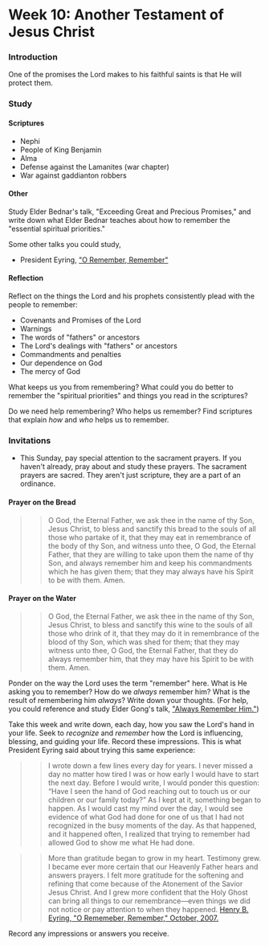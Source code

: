 # Week 10: Another Testament of Jesus Christ

### Introduction

One of the promises the Lord makes to his faithful saints is that He will protect them. 

### Study



#### Scriptures

* Nephi
* People of King Benjamin
* Alma
* Defense against the Lamanites (war chapter)
* War against gaddianton robbers

#### Other

Study Elder Bednar's talk, "Exceeding Great and Precious Promises," and write down what Elder Bednar teaches about how to remember the "essential spiritual priorities."

Some other talks you could study,
* President Eyring, ["O Remember, Remember"](https://www.lds.org/general-conference/2007/10/o-remember-remember?lang=eng)

#### Reflection

Reflect on the things the Lord and his prophets consistently plead with the people to remember:
* Covenants and Promises of the Lord
* Warnings
* The words of "fathers" or ancestors
* The Lord's dealings with "fathers" or ancestors
* Commandments and penalties
* Our dependence on God
* The mercy of God

What keeps us you from remembering? What could you do better to remember the "spiritual priorities" and things you read in the scriptures?

Do we need help remembering? Who helps us remember? Find scriptures that explain _how_ and _who_ helps us to remember.

### Invitations

* This Sunday, pay special attention to the sacrament prayers. If you haven't already, pray about and study these prayers. The sacrament prayers are sacred. They aren't just scripture, they are a part of an ordinance.

#### Prayer on the Bread
> > O God, the Eternal Father, we ask thee in the name of thy Son, Jesus Christ, to bless and sanctify this bread to the souls of all those who partake of it, that they may eat in remembrance of the body of thy Son, and witness unto thee, O God, the Eternal Father, that they are willing to take upon them the name of thy Son, and always remember him and keep his commandments which he has given them; that they may always have his Spirit to be with them. Amen.

#### Prayer on the Water
> > O God, the Eternal Father, we ask thee in the name of thy Son, Jesus Christ, to bless and sanctify this wine to the souls of all those who drink of it, that they may do it in remembrance of the blood of thy Son, which was shed for them; that they may witness unto thee, O God, the Eternal Father, that they do always remember him, that they may have his Spirit to be with them. Amen.

Ponder on the way the Lord uses the term "remember" here. What is He asking you to remember? How do we _always_ remember him? What is the result of remembering him _always_? Write down your thoughts. (For help, you could reference and study Elder Gong's talk, ["Always Remember Him."](https://www.lds.org/general-conference/2016/04/always-remember-him?lang=eng))

Take this week and write down, each day, how you saw the Lord's hand in your life. Seek to _recognize_ and _remember_ how the Lord is influencing, blessing, and guiding your life. Record these impressions. This is what President Eyring said about trying this same experience:

> > I wrote down a few lines every day for years. I never missed a day no matter how tired I was or how early I would have to start the next day. Before I would write, I would ponder this question: “Have I seen the hand of God reaching out to touch us or our children or our family today?” As I kept at it, something began to happen. As I would cast my mind over the day, I would see evidence of what God had done for one of us that I had not recognized in the busy moments of the day. As that happened, and it happened often, I realized that trying to remember had allowed God to show me what He had done.

> > More than gratitude began to grow in my heart. Testimony grew. I became ever more certain that our Heavenly Father hears and answers prayers. I felt more gratitude for the softening and refining that come because of the Atonement of the Savior Jesus Christ. And I grew more confident that the Holy Ghost can bring all things to our remembrance—even things we did not notice or pay attention to when they happened.
[Henry B. Eyring, "O Rememeber, Remember," October, 2007.](https://www.lds.org/general-conference/2007/10/o-remember-remember?lang=eng)

Record any impressions or answers you receive.
